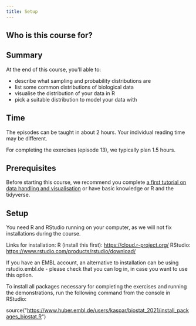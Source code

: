 ```yaml
---
title: Setup
---
```


## Who is this course for?



## Summary

At the end of this course, you'll able to:

- describe what sampling and probability distributions are
- list some common distributions of biological data
- visualise the distribution of your data in R
- pick a suitable distribution to model your data with

## Time

The episodes can be taught in about 2 hours. Your individual reading time may be different.

For completing the exercises (episode 13), we typically plan 1.5 hours.



## Prerequisites

Before starting this course, we recommend you complete [a first tutorial on data handling and visualisation](https://www.ebi.ac.uk/training/online/courses/biostatistics-introduction/data-handling-and-visualisation/) or have basic knowledge or R and the tidyverse.

## Setup

You need R and RStudio running on your computer, as we will not fix installations during the course.  

Links for installation:
R (install this first): https://cloud.r-project.org/
RStudio: https://www.rstudio.com/products/rstudio/download/

If you have an EMBL account, an alternative to installation can be using rstudio.embl.de - please check that you can log in, in case you want to use this option. 

To install all packages necessary for completing the exercises and running the demonstrations, run the following command from the console in RStudio:

source("https://www.huber.embl.de/users/kaspar/biostat_2021/install_packages_biostat.R")